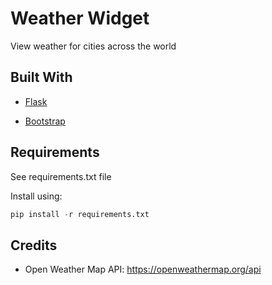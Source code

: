 # Weather Widget

View weather for cities across the world

## Built With

* [Flask](https://flask.palletsprojects.com/en/1.1.x/)

* [Bootstrap](https://getbootstrap.com/)

## Requirements

See requirements.txt file

Install using:

```python
pip install -r requirements.txt
```

## Credits

* Open Weather Map API:
    <https://openweathermap.org/api>
